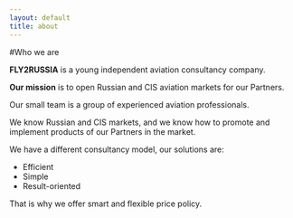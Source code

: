 ```yaml
---
layout: default
title: about
---
```


#Who&nbsp;we&nbsp;are

**FLY2RUSSIA** is&nbsp;a&nbsp;young independent aviation consultancy company.

**Our mission** is&nbsp;to&nbsp;open Russian and CIS aviation markets for&nbsp;our Partners.

Our small team is&nbsp;a&nbsp;group of&nbsp;experienced aviation professionals. 

We know Russian and CIS markets, and we&nbsp;know how to&nbsp;promote and implement products of&nbsp;our Partners in&nbsp;the market.

We have a&nbsp;different consultancy model, our solutions are:

<ul class="principles">
  <li>Efficient</li>
  <li>Simple</li>
  <li>Result-oriented</li>
</ul>

That is why we offer smart and flexible price policy.